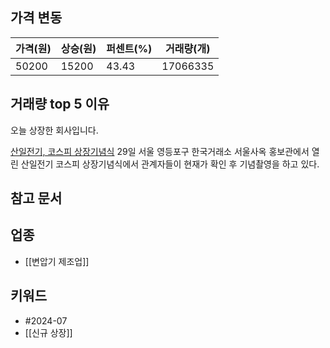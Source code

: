 ## 가격 변동
| 가격(원) | 상승(원) | 퍼센트(%) | 거래량(개)   |
| ----- | ----- | ------ | -------- |
| 50200 | 15200 | 43.43  | 17066335 |
## 거래량 top 5 이유
오늘 상장한 회사입니다.

[산일전기, 코스피 상장기념식](https://n.news.naver.com/mnews/article/421/0007693598)
29일 서울 영등포구 한국거래소 서울사옥 홍보관에서 열린 산일전기 코스피 상장기념식에서 관계자들이 현재가 확인 후 기념촬영을 하고 있다.
## 참고 문서
## 업종
- [[변압기 제조업]]
## 키워드
- #2024-07 
- [[신규 상장]]
